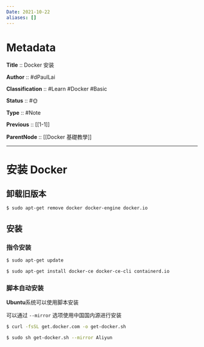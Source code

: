 ```yaml
---
Date: 2021-10-22
aliases: []
---
```


# Metadata

**Title** :: Docker 安装

**Author** :: #dPaulLai

**Classification** :: #Learn #Docker #Basic

**Status** :: #🌞 

**Type** :: #Note

**Previous** :: [[1-1]]

**ParentNode** :: [[Docker 基礎教學]]

---
# 安装 Docker

## 卸载旧版本

```bash
$ sudo apt-get remove docker docker-engine docker.io
```

## 安装

### 指令安装

```bash
$ sudo apt-get update

$ sudo apt-get install docker-ce docker-ce-cli containerd.io
```

### 脚本自动安装

**Ubuntu**系统可以使用脚本安装

可以通过 `--mirror` 选项使用中国国内源进行安装

```bash
$ curl -fsSL get.docker.com -o get-docker.sh

$ sudo sh get-docker.sh --mirror Aliyun
```
